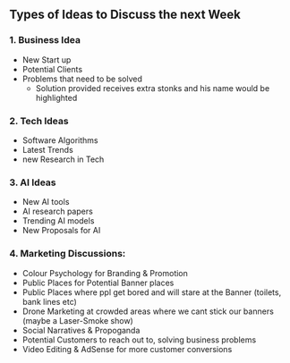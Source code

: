 
## Types of Ideas to Discuss the next Week

### 1. Business Idea
- New Start up
- Potential Clients
- Problems that need to be solved
	- Solution provided receives extra stonks and his name would be highlighted

### 2. Tech Ideas
- Software Algorithms
- Latest Trends
- new Research in Tech

### 3. AI Ideas
- New AI tools
- AI research papers
- Trending AI models
- New Proposals for AI

### 4. Marketing Discussions:
- Colour Psychology for Branding & Promotion
- Public Places for Potential Banner places
- Public Places where ppl get bored and will stare at the Banner (toilets, bank lines etc)
- Drone Marketing at crowded areas where we cant stick our banners (maybe a Laser-Smoke show)
- Social Narratives & Propoganda
- Potential Customers to reach out to, solving business problems
- Video Editing & AdSense for more customer conversions

